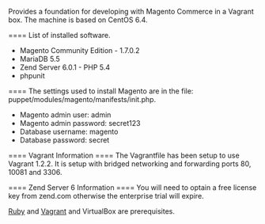 Provides a foundation for developing with Magento Commerce in a Vagrant box. The machine is based on CentOS 6.4. 

==== List of installed software.
* Magento Community Edition - 1.7.0.2
* MariaDB 5.5
* Zend Server 6.0.1 - PHP 5.4
* phpunit

==== The settings used to install Magento are in the file:  puppet/modules/magento/manifests/init.php.
* Magento admin user: admin
* Magento admin password: secret123
* Database username: magento
* Database password: secret

==== Vagrant Information ====
The Vagrantfile has been setup to use Vagrant 1.2.2. It is setup with bridged networking and forwarding ports 80, 10081 and 3306.

==== Zend Server 6 Information ====
You will need to optain a free license key from zend.com otherwise the enterprise trial will expire.  

[Ruby](http://ruby-lang.org) and [Vagrant](http://vagrantup.com) and VirtualBox are prerequisites. 